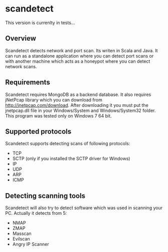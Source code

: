 scandetect
==========================

This version is currenlty in tests...

## Overview

Scandetect detects network and port scan. Its writen in Scala and Java. 
It can run as a standalone application where you can detect port scans or with 
another machine which acts as a honeypot where you can detect network scans.

## Requirements

Scandetect requires MongoDB as a backend database. It also requires jNetPcap library
which you can download from http://jnetpcap.com/download. After downloading it you must 
put the jnetpcap.dll file in your Windows/System and Windows/System32 folder. This program
was tested only on Windows 7 64 bit.

## Supported protocols

Scandetect supports detecting scans of following protocols:

- TCP
- SCTP (only if you installed the SCTP driver for Windows)
- IP
- UDP
- ARP
- ICMP

## Detecting scanning tools

Scandetect will also try to detect software which was used in scanning your PC. 
Actually it detects from 5: 

- NMAP
- ZMAP
- Masscan
- Evilscan
- Angry IP Scanner
